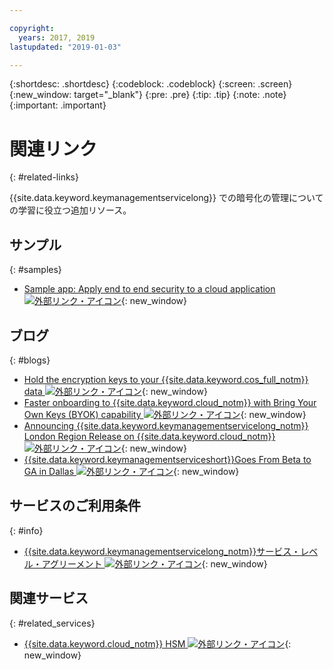 ```yaml
---

copyright:
  years: 2017, 2019
lastupdated: "2019-01-03"

---
```


{:shortdesc: .shortdesc}
{:codeblock: .codeblock}
{:screen: .screen}
{:new_window: target="_blank"}
{:pre: .pre}
{:tip: .tip}
{:note: .note}
{:important: .important}

# 関連リンク
{: #related-links}

{{site.data.keyword.keymanagementservicelong}} での暗号化の管理についての学習に役立つ追加リソース。

## サンプル
{: #samples}

- [Sample app: Apply end to end security to a cloud application ![外部リンク・アイコン](../../icons/launch-glyph.svg "外部リンク・アイコン")](https://github.com/IBM-Cloud/secure-file-storage){: new_window}

## ブログ
{: #blogs}

- [Hold the encryption keys to your {{site.data.keyword.cos_full_notm}} data ![外部リンク・アイコン](../../icons/launch-glyph.svg "外部リンク・アイコン")](https://www.ibm.com/w3-techblog/use-cases/2018/06/encryption-keys-cloud-object-storage/){: new_window}
- [Faster onboarding to {{site.data.keyword.cloud_notm}} with Bring Your Own Keys (BYOK) capability ![外部リンク・アイコン](../../icons/launch-glyph.svg "外部リンク・アイコン")](https://www.ibm.com/w3-techblog/security/2018/06/byok-key-protect/){: new_window}
- [Announcing {{site.data.keyword.keymanagementservicelong_notm}} London Region Release on {{site.data.keyword.cloud_notm}} ![外部リンク・アイコン](../../icons/launch-glyph.svg "外部リンク・アイコン")](https://www.ibm.com/blogs/bluemix/2017/12/announcing-ibm-key-protect-london-region-release-ibm-cloud/){: new_window}
- [{{site.data.keyword.keymanagementserviceshort}}Goes From Beta to GA in Dallas ![外部リンク・アイコン](../../icons/launch-glyph.svg "外部リンク・アイコン")](https://www.ibm.com/blogs/bluemix/2016/12/dallas-key-protect-ga/){: new_window}

## サービスのご利用条件
{: #info}

- [{{site.data.keyword.keymanagementservicelong_notm}}サービス・レベル・アグリーメント ![外部リンク・アイコン](../../icons/launch-glyph.svg "外部リンク・アイコン")](https://www.ibm.com/software/sla/sladb.nsf/sla/bm-7603-02){: new_window}

## 関連サービス
{: #related_services}

- [{{site.data.keyword.cloud_notm}} HSM ![外部リンク・アイコン](../../icons/launch-glyph.svg "外部リンク・アイコン")](https://www.ibm.com/cloud/hardware-security-module){: new_window}


